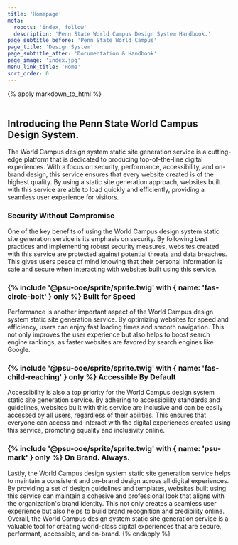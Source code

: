 ```yaml
---
title: 'Homepage'
meta:
  robots: 'index, follow'
  description: 'Penn State World Campus Design System Handbook.'
page_subtitle_before: 'Penn State World Campus'
page_title: 'Design System'
page_subtitle_after: 'Documentation & Handbook'
page_image: 'index.jpg'
menu_link_title: 'Home'
sort_order: 0
---
```

{% apply markdown_to_html %}
  <br>
  <br>

  ## Introducing the Penn State World Campus Design System.

  The World Campus design system static site generation service is a cutting-edge platform that is dedicated to producing top-of-the-line digital experiences. With a focus on security, performance, accessibility, and on-brand design, this service ensures that every website created is of the highest quality. By using a static site generation approach, websites built with this service are able to load quickly and efficiently, providing a seamless user experience for visitors.

  ### Security Without Compromise
  One of the key benefits of using the World Campus design system static site generation service is its emphasis on security. By following best practices and implementing robust security measures, websites created with this service are protected against potential threats and data breaches. This gives users peace of mind knowing that their personal information is safe and secure when interacting with websites built using this service.

  ### {% include '@psu-ooe/sprite/sprite.twig' with { name: 'fas-circle-bolt' } only %} Built for Speed
  Performance is another important aspect of the World Campus design system static site generation service. By optimizing websites for speed and efficiency, users can enjoy fast loading times and smooth navigation. This not only improves the user experience but also helps to boost search engine rankings, as faster websites are favored by search engines like Google.

  ### {% include '@psu-ooe/sprite/sprite.twig' with { name: 'fas-child-reaching' } only %} Accessible By Default

  Accessibility is also a top priority for the World Campus design system static site generation service. By adhering to accessibility standards and guidelines, websites built with this service are inclusive and can be easily accessed by all users, regardless of their abilities. This ensures that everyone can access and interact with the digital experiences created using this service, promoting equality and inclusivity online.

  ### {% include '@psu-ooe/sprite/sprite.twig' with { name: 'psu-mark' } only %} On Brand. Always.
  Lastly, the World Campus design system static site generation service helps to maintain a consistent and on-brand design across all digital experiences. By providing a set of design guidelines and templates, websites built using this service can maintain a cohesive and professional look that aligns with the organization's brand identity. This not only creates a seamless user experience but also helps to build brand recognition and credibility online. Overall, the World Campus design system static site generation service is a valuable tool for creating world-class digital experiences that are secure, performant, accessible, and on-brand.
{% endapply %}
